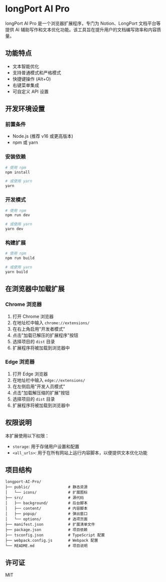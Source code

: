 # longPort AI Pro

longPort AI Pro 是一个浏览器扩展程序，专门为 Notion、LongPort 文档平台等提供 AI 辅助写作和文本优化功能。该工具旨在提升用户的文档编写效率和内容质量。

## 功能特点

- 文本智能优化
- 支持普通模式和严格模式
- 快捷键操作 (Alt+O)
- 右键菜单集成
- 可自定义 API 设置

## 开发环境设置

### 前置条件

- Node.js (推荐 v16 或更高版本)
- npm 或 yarn

### 安装依赖

```bash
# 使用 npm
npm install

# 或使用 yarn
yarn
```

### 开发模式

```bash
# 使用 npm
npm run dev

# 或使用 yarn
yarn dev
```

### 构建扩展

```bash
# 使用 npm
npm run build

# 或使用 yarn
yarn build
```

## 在浏览器中加载扩展

### Chrome 浏览器

1. 打开 Chrome 浏览器
2. 在地址栏中输入 `chrome://extensions/`
3. 在右上角启用"开发者模式"
4. 点击"加载已解压的扩展程序"按钮
5. 选择项目的 `dist` 目录
6. 扩展程序将被加载到浏览器中

### Edge 浏览器

1. 打开 Edge 浏览器
2. 在地址栏中输入 `edge://extensions/`
3. 在左侧启用"开发人员模式"
4. 点击"加载解压缩的扩展"按钮
5. 选择项目的 `dist` 目录
6. 扩展程序将被加载到浏览器中

## 权限说明

本扩展使用以下权限：

- `storage`: 用于存储用户设置和配置
- `<all_urls>`: 用于在所有网站上运行内容脚本，以便提供文本优化功能

## 项目结构

```
longport-AI-Pro/
├── public/                 # 静态资源
│   └── icons/              # 扩展图标
├── src/                    # 源代码
│   ├── background/         # 后台脚本
│   ├── content/            # 内容脚本
│   ├── popup/              # 弹出窗口
│   └── options/            # 选项页面
├── manifest.json           # 扩展清单文件
├── package.json            # 项目依赖
├── tsconfig.json           # TypeScript 配置
├── webpack.config.js       # Webpack 配置
└── README.md               # 项目说明
```

## 许可证

MIT
